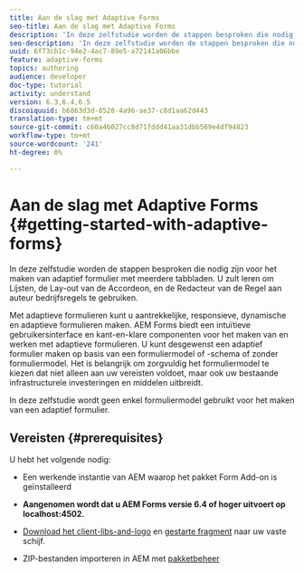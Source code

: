 ```yaml
---
title: Aan de slag met Adaptive Forms
seo-title: Aan de slag met Adaptive Forms
description: 'In deze zelfstudie worden de stappen besproken die nodig zijn voor het maken van adaptief formulier met meerdere tabbladen. U zult leren om Lijsten, de Lay-out van de Accordeon, en de Redacteur van de Regel aan auteur bedrijfsregels te gebruiken. '
seo-description: 'In deze zelfstudie worden de stappen besproken die nodig zijn voor het maken van adaptief formulier met meerdere tabbladen. U zult leren om Lijsten, de Lay-out van de Accordeon, en de Redacteur van de Regel aan auteur bedrijfsregels te gebruiken. '
uuid: 6f73cb1c-94e2-4ac7-89e5-a72141a06bbe
feature: adaptive-forms
topics: authoring
audience: developer
doc-type: tutorial
activity: understand
version: 6.3,6.4,6.5
discoiquuid: b6863d3d-8528-4a96-ae37-c8d1aa62d443
translation-type: tm+mt
source-git-commit: c60a46027cc8d71fddd41aa31dbb569e4df94823
workflow-type: tm+mt
source-wordcount: '241'
ht-degree: 0%

---
```



# Aan de slag met Adaptive Forms {#getting-started-with-adaptive-forms}

In deze zelfstudie worden de stappen besproken die nodig zijn voor het maken van adaptief formulier met meerdere tabbladen. U zult leren om Lijsten, de Lay-out van de Accordeon, en de Redacteur van de Regel aan auteur bedrijfsregels te gebruiken.

Met adaptieve formulieren kunt u aantrekkelijke, responsieve, dynamische en adaptieve formulieren maken. AEM Forms biedt een intuïtieve gebruikersinterface en kant-en-klare componenten voor het maken van en werken met adaptieve formulieren. U kunt desgewenst een adaptief formulier maken op basis van een formuliermodel of -schema of zonder formuliermodel. Het is belangrijk om zorgvuldig het formuliermodel te kiezen dat niet alleen aan uw vereisten voldoet, maar ook uw bestaande infrastructurele investeringen en middelen uitbreidt.

In deze zelfstudie wordt geen enkel formuliermodel gebruikt voor het maken van een adaptief formulier.

## Vereisten {#prerequisites}

U hebt het volgende nodig:

* Een werkende instantie van AEM waarop het pakket Form Add-on is geïnstalleerd

* **Aangenomen wordt dat u AEM Forms versie 6.4 of hoger uitvoert op localhost:4502.**

* [Download het client-libs-and-logo](assets/client-libs-and-logo.zip) en [gestarte fragment](assets/getting-started-fragment.zip) naar uw vaste schijf.

* ZIP-bestanden importeren in AEM met [pakketbeheer ](http://localhost:4502/crx/packmgr/index.jsp)


